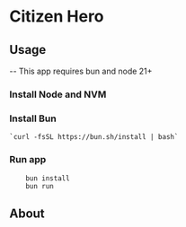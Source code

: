 # Citizen Hero

## Usage

 -- This app requires bun and node 21+
 ### Install Node and NVM

 ### Install Bun
    `curl -fsSL https://bun.sh/install | bash`
 ### Run app
````
    bun install
    bun run
````
## About


